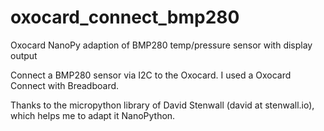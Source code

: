 # oxocard_connect_bmp280
Oxocard NanoPy adaption of BMP280 temp/pressure sensor with display output

Connect a BMP280 sensor via I2C to the Oxocard. I used a Oxocard Connect with Breadboard.

Thanks to the micropython library of David Stenwall (david at stenwall.io), which helps 
me to adapt it NanoPython.
